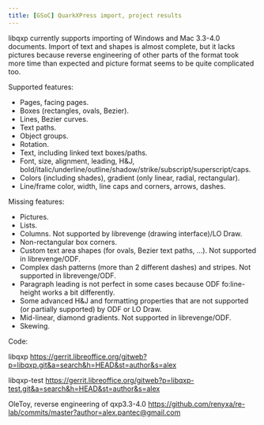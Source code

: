```yaml
---
title: [GSoC] QuarkXPress import, project results
---
```


libqxp currently supports importing of Windows and Mac 3.3-4.0 documents.
Import of text and shapes is almost complete, but it lacks pictures because reverse engineering of other parts of the format took more time than expected and picture format seems to be quite complicated too.

Supported features:

- Pages, facing pages.
- Boxes (rectangles, ovals, Bezier).
- Lines, Bezier curves.
- Text paths.
- Object groups.
- Rotation.
- Text, including linked text boxes/paths.
- Font, size, alignment, leading, H&J, bold/italic/underline/outline/shadow/strike/subscript/superscript/caps.
- Colors (including shades), gradient (only linear, radial, rectangular).
- Line/frame color, width, line caps and corners, arrows, dashes.

Missing features:
- Pictures.
- Lists.
- Columns. Not supported by librevenge (drawing interface)/LO Draw.
- Non-rectangular box corners.
- Custom text area shapes (for ovals, Bezier text paths, ...). Not supported in librevenge/ODF.
- Complex dash patterns (more than 2 different dashes) and stripes. Not supported in librevenge/ODF.
- Paragraph leading is not perfect in some cases because ODF fo:line-height works a bit differently.
- Some advanced H&J and formatting properties that are not supported (or partially supported) by ODF or LO Draw.
- Mid-linear, diamond gradients. Not supported in librevenge/ODF.
- Skewing.

Code:

libqxp
https://gerrit.libreoffice.org/gitweb?p=libqxp.git&a=search&h=HEAD&st=author&s=alex

libqxp-test
<a href="https://gerrit.libreoffice.org/gitweb?p=libqxp-test.git&a=search&h=HEAD&st=author&s=alex">https://gerrit.libreoffice.org/gitweb?p=libqxp-test.git&a=search&h=HEAD&st=author&s=alex</a>

OleToy, reverse engineering of qxp3.3-4.0
<a href="https://github.com/renyxa/re-lab/commits/master?author=alex.pantec@gmail.com">https://github.com/renyxa/re-lab/commits/master?author=alex.pantec@gmail.com</a>
